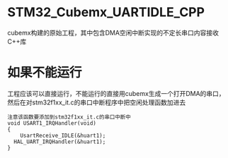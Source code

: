 # STM32_Cubemx_UARTIDLE_CPP
cubemx构建的原始工程，其中包含DMA空闲中断实现的不定长串口内容接收C++库

# 如果不能运行
工程应该可以直接运行，不能运行的直接用cubemx生成一个打开DMA的串口，然后在对stm32f1xx_it.c的串口中断程序中把空闲处理函数加进去
```
注意该函数要添加到stm32f1xx_it.c的串口中断中
void USART1_IRQHandler(void)
{
	UsartReceive_IDLE(&huart1);
  HAL_UART_IRQHandler(&huart1);
}
```
